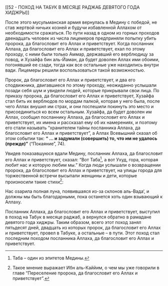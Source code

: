 [[52 - ПОХОД НА ТАБУК В МЕСЯЦЕ РАДЖАБ ДЕВЯТОГО ГОДА ХИДЖРЫ]]

После этого мусульманская армия вернулась в Медину с победой, не став жертвой ничьих козней и будучи избавленной Аллахом от необходимости сражаться. По пути назад в одном из горных проходов двенадцать человек из числа лицемеров предприняли попытку убить пророка, да благословит его Аллах и приветствует. Когда посланник Аллаха, да благословит его Аллах и приветствует, ехал по этому проходу, с ними были только Аммар, державший его верблюдицу за повод, и Хузайфа бин аль-Йаман, да будет доволен Аллах ими обоими, погонявший ее сзади, тогда как все остальные уже находились внутри вади. Лицемеры решили воспользоваться такой возможностью.

Пророк, да благословит его Аллах и приветствует, и два его сподвижника, двигавшиеся по этому проходу, неожиданно услышали позади себя шум и увидели людей, которые прикрывали свои лица. По приказу пророка, да благословит его Аллах и приветствует, Хузайфа стал бить их верблюдов по мордам палкой, которая у него была, после чего Аллах внушил им страх, и они поспешили покинуть это место и присоединиться ко всем остальным. Хузайфа, да будет доволен им Аллах, сообщил посланнику Аллаха, да благословит его Аллах и приветствует, их имена и рассказал ему об их намерениях, и поэтому его стали называть “хранителем тайны посланника Аллаха, да благословит его Аллах и приветствует”, а Аллах Всевышний сказал об этом событии так: **“ … и задумали (совершить) то, что им не удалось (прежде)”** (“Покаяние”, 74).

Увидев показавшуюся вдали Медину, посланник Аллаха, да благословит его Аллах и приветствует, сказал: “Вот Таба[^1], а вот Ухуд, гора, которая любит нас и которую любим мы.” Когда люди услышали о возвращении пророка, да благословит его Аллах и приветствует, на улицы города для торжественной встречи высыпали женщины и дети, которые произносили такие стихи[^2]:

Нас озарила полная луна,
появившаяся из-за склонов аль-Вада‘,
и должны мы быть благодарными,
пока останется хоть один взывающий к Аллаху.

Посланник Аллаха, да благословит его Аллах и приветствует, выступил в поход на Табук в месяце раджаб, а вернулся обратно в рамадане девятого года хиджры. Таким образом, всего этот поход занял пятьдесят дней, двадцать из которых пророк, да благословит его Аллах и приветствует, провел в Табуке, а остальные – в пути. Этот поход стал последним походом посланника Аллаха, да благословит его Аллах и приветствует.

[^1]: Таба – один из эпитетов Медины.

[^2]: Такое мнение выражает Ибн аль-Каййим, о чем мы уже говорили в главе “Переселение пророка, да благословит его Аллах и приветствует”.

